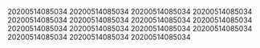 20200514085034
20200514085034
20200514085034
20200514085034
20200514085034
20200514085034
20200514085034
20200514085034
20200514085034
20200514085034
20200514085034
20200514085034
20200514085034
20200514085034
20200514085034

